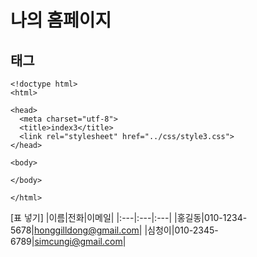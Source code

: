 # 나의 홈페이지
## 태그
```
<!doctype html>
<html>

<head>
  <meta charset="utf-8">
  <title>index3</title>
  <link rel="stylesheet" href="../css/style3.css">
</head>

<body>

</body>

</html>

```

[표 넣기]
|이름|전화|이메일|
|:---|:---|:---|
|홍길동|010-1234-5678|honggilldong@gmail.com|
|심청이|010-2345-6789|simcungi@gmail.com|